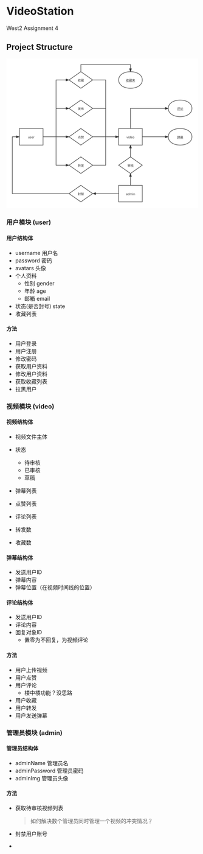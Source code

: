 # VideoStation

West2 Assignment 4

## Project Structure

![VideoStation](README.assets/VideoStation.svg)

### 用户模块 (user)

#### 用户结构体
- username 用户名
- password 密码
- avatars 头像
- 个人资料
    - 性别 gender
    - 年龄 age
    - 邮箱 email
- 状态(是否封号) state
- 收藏列表

#### 方法

- 用户登录
- 用户注册
- 修改密码
- 获取用户资料
- 修改用户资料
- 获取收藏列表
- 拉黑用户

### 视频模块 (video)

#### 视频结构体

- 视频文件主体

- 状态
    - 待审核
    - 已审核
    - 草稿
- 弹幕列表
- 点赞列表
- 评论列表
- 转发数
- 收藏数

#### 弹幕结构体

- 发送用户ID
- 弹幕内容
- 弹幕位置（在视频时间线的位置）

#### 评论结构体

- 发送用户ID
- 评论内容
- 回复对象ID
    - 置零为不回复，为视频评论

#### 方法

- 用户上传视频
- 用户点赞
- 用户评论
    - 楼中楼功能？没思路
- 用户收藏
- 用户转发
- 用户发送弹幕

### 管理员模块 (admin)

#### 管理员结构体

- adminName 管理员名
- adminPassword 管理员密码
- adminImg 管理员头像

#### 方法

- 获取待审核视频列表

  > 如何解决数个管理员同时管理一个视频的冲突情况？

- 封禁用户账号

- 